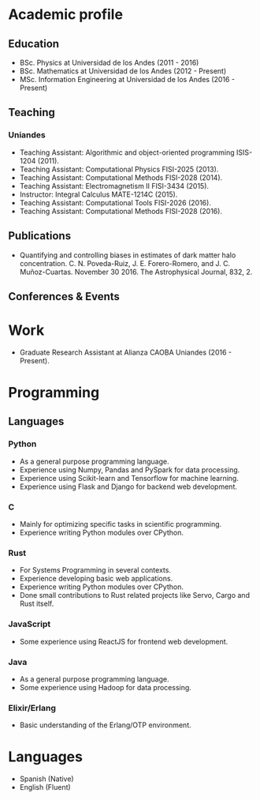 # Academic profile
## Education
- BSc. Physics at Universidad de los Andes (2011 - 2016)
- BSc. Mathematics at Universidad de los Andes (2012 - Present)
- MSc. Information Engineering at Universidad de los Andes (2016 - Present)
## Teaching
### Uniandes

- Teaching Assistant: Algorithmic and object-oriented programming ISIS-1204 (2011).
- Teaching Assistant: Computational Physics FISI-2025 (2013).
- Teaching Assistant: Computational Methods FISI-2028 (2014).
- Teaching Assistant: Electromagnetism II FISI-3434 (2015).
- Instructor: Integral Calculus MATE-1214C (2015).
- Teaching Assistant: Computational Tools FISI-2026 (2016).
- Teaching Assistant: Computational Methods FISI-2028 (2016).

## Publications
- Quantifying and controlling biases in estimates of dark matter halo concentration. C. N. Poveda-Ruiz, J. E. Forero-Romero, and J. C. Muñoz-Cuartas. November 30 2016. The Astrophysical Journal, 832, 2.
## Conferences & Events
# Work
- Graduate Research Assistant at Alianza CAOBA Uniandes (2016 - Present).

# Programming
## Languages
### Python
- As a general purpose programming language.
- Experience using Numpy, Pandas and PySpark for data processing.
- Experience using Scikit-learn and Tensorflow for machine learning.
- Experience using Flask and Django for backend web development.
### C
- Mainly for optimizing specific tasks in scientific programming.
- Experience writing Python modules over CPython.
### Rust
- For Systems Programming in several contexts.
- Experience developing basic web applications.
- Experience writing Python modules over CPython.
- Done small contributions to Rust related projects like Servo, Cargo and Rust itself.
### JavaScript
- Some experience using ReactJS for frontend web development.
### Java
- As a general purpose programming language.
- Some experience using Hadoop for data processing.
### Elixir/Erlang
- Basic understanding of the Erlang/OTP environment.
# Languages
- Spanish (Native)
- English (Fluent)
